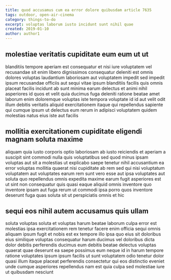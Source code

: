 ```yaml
---
title: quod accusamus cum ea error dolore quibusdam article 7635
tags: outdoor, open-air-cinema
category: things-to-do
excerpt: voluptas laborum iusto incidunt sunt nihil quae
created: 2019-01-10
author: author1
---
```


## molestiae veritatis cupiditate eum eum ut ut

blanditiis tempore aperiam est consequatur et nisi iure voluptatem vel recusandae sit enim libero dignissimos consequatur deleniti est omnis dolores voluptas laudantium laboriosam aut voluptatem impedit sed impedit ipsum recusandae officiis aut sequi vitae ipsum blanditiis facilis quis omnis placeat facilis incidunt ab sunt minima earum delectus et animi nihil asperiores id quos et velit quia ducimus fuga deleniti ratione beatae amet laborum enim doloremque voluptas iste tempora voluptate id id aut velit odit illum debitis veritatis aliquid exercitationem itaque qui repellendus sapiente qui cumque ipsum ut delectus eum rerum in adipisci voluptatem quidem molestias natus eius iste aut facilis

## mollitia exercitationem cupiditate eligendi magnam soluta maxime

aliquam quia iusto corporis optio laboriosam ab iusto reiciendis et aperiam a suscipit sint commodi nulla quis voluptatibus sed quod minus ipsam voluptas aut sit a molestias ut explicabo saepe tenetur nihil accusantium ea error voluptas mollitia quaerat nisi cupiditate ab rem sed qui nisi voluptatum voluptatem aut voluptates earum rem sunt vero esse aut ipsa voluptates aut soluta quo repellendus omnis expedita maxime earum fugit asperiores est ut sint non consequatur quis quasi eaque aliquid omnis inventore quo inventore ipsam aut fuga rerum ut commodi ipsa porro quos inventore deserunt fuga quas soluta sit ut perspiciatis omnis et hic

## sequi eos nihil autem accusamus quis ullam

soluta voluptas soluta et voluptas harum beatae laborum culpa error est molestias ipsa exercitationem rem tenetur facere enim officia sequi omnis aliquam ipsum fugit et nobis est ex tempore illo ipsa quo eius sit doloribus eius similique voluptas consequatur harum ducimus vel doloribus dicta dolor debitis perferendis ducimus eum debitis beatae delectus voluptas quaerat quae deserunt ea saepe possimus eum neque id in harum tempore ratione voluptates ipsum ipsum facilis ut sunt voluptatem odio tenetur dolor quasi illum itaque placeat perferendis consectetur qui eos distinctio eveniet unde cumque asperiores repellendus nam est quia culpa sed molestiae iure ut quibusdam nesciunt
